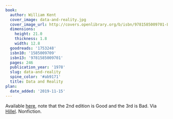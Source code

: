 ```yaml
---
book:
  author: William Kent
  cover_image: data-and-reality.jpg
  cover_image_url: http://covers.openlibrary.org/b/isbn/9781585009701-L.jpg
  dimensions:
    height: 21.0
    thickness: 1.8
    width: 12.8
  goodreads: '1753248'
  isbn10: '1585009709'
  isbn13: '9781585009701'
  pages: 246
  publication_year: '1978'
  slug: data-and-reality
  spine_color: '#ab9171'
  title: Data and Reality
plan:
  date_added: '2019-11-15'
---
```


Available [here](https://github.com/jhulick/bookstuff/blob/master/Data%20and%20Reality.pdf), note that the 2nd edition
is Good and the 3rd is Bad. Via [Hillel](https://twitter.com/hillelogram/status/1111068458261856256). Nonfiction.
